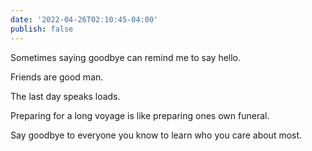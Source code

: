```yaml
---
date: '2022-04-26T02:10:45-04:00'
publish: false
---
```

Sometimes saying goodbye can remind me to say hello. 

Friends are good man.

The last day speaks loads.

Preparing for a long voyage is like preparing ones own funeral.

Say goodbye to everyone you know to learn who you care about most.
